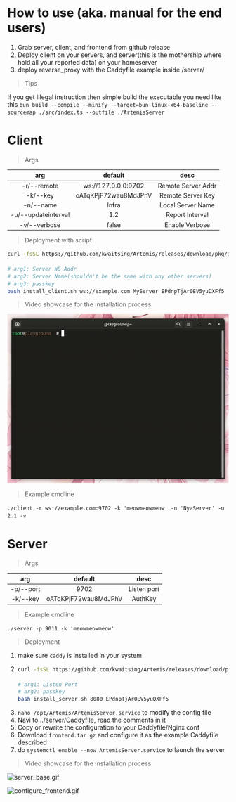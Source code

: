 # How to use (aka. manual for the end users)

1. Grab server, client, and frontend from github release
2. Deploy client on your servers, and server(this is the mothership where hold all your reported data) on your homeserver
3. deploy reverse_proxy with the Caddyfile example inside /server/

> Tips

If you get Illegal instruction then simple build the executable you need like this
`bun build --compile --minify --target=bun-linux-x64-baseline --sourcemap ./src/index.ts --outfile ./ArtemisServer`

# Client

> Args

|arg|default|desc|
|    :----:   |    :----:   |    :----:   |
|-r/--remote|ws://127.0.0.0:9702|Remote Server Addr|
|-k/--key|oATqKPjF72wau8MdJPhV|Remote Server Key|
|-n/--name|Infra|Local Server Name|
|-u/--updateinterval|1.2|Report Interval|
|-v/--verbose|false|Enable Verbose|

> Deployment with script

```bash
curl -fsSL https://github.com/kwaitsing/Artemis/releases/download/pkg/install_client.sh >install_client.sh

# arg1: Server WS Addr
# arg2: Server Name(shouldn't be the same with any other servers)
# arg3: passkey
bash install_client.sh ws://example.com MyServer EPdnpTjAr0EV5yuDXFf5
```

> Video showcase for the installation process

![configure_client.gif](https://github.com/kwaitsing/Artemis/blob/main/documents/configure_client.gif?raw=true)

> Example cmdline

`./client -r ws://example.com:9702 -k 'meowmeowmeow' -n 'NyaServer' -u 2.1 -v`



# Server

> Args

|arg|default|desc|
|    :----:   |    :----:   |    :----:   |
|-p/--port|9702|Listen port|
|-k/--key|oATqKPjF72wau8MdJPhV|AuthKey|

> Example cmdline

`./server -p 9011 -k 'meowmeowmeow'`

> Deployment

1. make sure `caddy` is installed in your system
2. ```bash
   curl -fsSL https://github.com/kwaitsing/Artemis/releases/download/pkg/install_server.sh >install_server.sh

   # arg1: Listen Port
   # arg2: passkey
   bash install_server.sh 8080 EPdnpTjAr0EV5yuDXFf5
   ```
3. `nano /opt/Artemis/ArtemisServer.service` to modify the config file
4. Navi to ../server/Caddyfile, read the comments in it
5. Copy or rewrite the configuration to your Caddyfile/Nginx conf
6. Download `frontend.tar.gz` and configure it as the example Caddyfile described
7. do `systemctl enable --now ArtemisServer.service` to launch the server

> Video showcase for the installation process

![server_base.gif](https://github.com/kwaitsing/Artemis/blob/main/documents/install_server.gif?raw=true)

![configure_frontend.gif](https://github.com/kwaitsing/Artemis/blob/main/documents/configure_frontend.gif?raw=true)